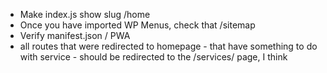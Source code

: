 * Make index.js show slug /home
* Once you have imported WP Menus, check that /sitemap
* Verify manifest.json / PWA
* all routes that were redirected to homepage - that have something to do with service - should be redirected to the /services/ page, I think